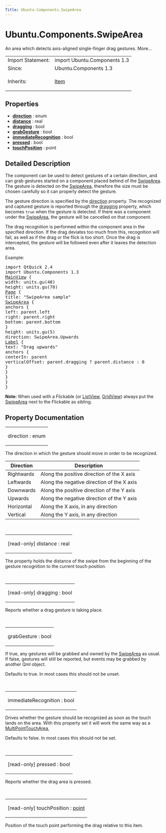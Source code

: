```yaml
---
Title: Ubuntu.Components.SwipeArea
---
```


# Ubuntu.Components.SwipeArea

<span class="subtitle"></span>
<!-- $$$SwipeArea-brief -->
<p>An area which detects axis-aligned single-finger drag gestures. More...</p>
<!-- @@@SwipeArea -->
<table class="alignedsummary">
<tr><td class="memItemLeft rightAlign topAlign"> Import Statement:</td><td class="memItemRight bottomAlign"> import Ubuntu.Components 1.3</td></tr><tr><td class="memItemLeft rightAlign topAlign"> Since:</td><td class="memItemRight bottomAlign">  Ubuntu.Components 1.3</td></tr><tr><td class="memItemLeft rightAlign topAlign"> Inherits:</td><td class="memItemRight bottomAlign"> <p><a href="QtQuick.Item.md">Item</a></p>
</td></tr></table><ul>
</ul>
<h2 id="properties">Properties</h2>
<ul>
<li class="fn"><b><b><a href="#direction-prop">direction</a></b></b> : enum</li>
<li class="fn"><b><b><a href="#distance-prop">distance</a></b></b> : real</li>
<li class="fn"><b><b><a href="#dragging-prop">dragging</a></b></b> : bool</li>
<li class="fn"><b><b><a href="#grabGesture-prop">grabGesture</a></b></b> : bool</li>
<li class="fn"><b><b><a href="#immediateRecognition-prop">immediateRecognition</a></b></b> : bool</li>
<li class="fn"><b><b><a href="#pressed-prop">pressed</a></b></b> : bool</li>
<li class="fn"><b><b><a href="#touchPosition-prop">touchPosition</a></b></b> : point</li>
</ul>
<!-- $$$SwipeArea-description -->
<h2 id="details">Detailed Description</h2>
</p>
<p>The component can be used to detect gestures of a certain direction, and can grab gestures started on a component placed behind of the <a href="index.html">SwipeArea</a>. The gesture is detected on the <a href="index.html">SwipeArea</a>, therefore the size must be chosen carefully so it can properly detect the gesture.</p>
<p>The gesture direction is specified by the <a href="#direction-prop">direction</a> property. The recognized and captured gesture is reported through the <a href="#dragging-prop">dragging</a> property, which becomes <code>true</code> when the gesture is detected. If there was a component under the <a href="index.html">SwipeArea</a>, the gesture will be cancelled on that component.</p>
<p>The drag recognition is performed within the component area in the specified direction. If the drag deviates too much from this, recognition will fail, as well as if the drag or the flick is too short. Once the drag is intercepted, the gesture will be followed even after it leaves the detection area.</p>
<p>Example:</p>
<pre class="qml">import QtQuick 2.4
import Ubuntu.Components 1.3
<span class="type"><a href="Ubuntu.Components.MainView.md">MainView</a></span> {
<span class="name">width</span>: <span class="name">units</span>.<span class="name">gu</span>(<span class="number">40</span>)
<span class="name">height</span>: <span class="name">units</span>.<span class="name">gu</span>(<span class="number">70</span>)
<span class="type"><a href="Ubuntu.Components.Page.md">Page</a></span> {
<span class="name">title</span>: <span class="string">&quot;SwipeArea sample&quot;</span>
<span class="type"><a href="index.html">SwipeArea</a></span> {
<span class="type">anchors</span> {
<span class="name">left</span>: <span class="name">parent</span>.<span class="name">left</span>
<span class="name">right</span>: <span class="name">parent</span>.<span class="name">right</span>
<span class="name">bottom</span>: <span class="name">parent</span>.<span class="name">bottom</span>
}
<span class="name">height</span>: <span class="name">units</span>.<span class="name">gu</span>(<span class="number">5</span>)
<span class="name">direction</span>: <span class="name">SwipeArea</span>.<span class="name">Upwards</span>
<span class="type"><a href="Ubuntu.Components.Label.md">Label</a></span> {
<span class="name">text</span>: <span class="string">&quot;Drag upwards&quot;</span>
<span class="type">anchors</span> {
<span class="name">centerIn</span>: <span class="name">parent</span>
<span class="name">verticalOffset</span>: <span class="name">parent</span>.<span class="name">dragging</span> ? <span class="name">parent</span>.<span class="name">distance</span> : <span class="number">0</span>
}
}
}
}
}</pre>
<p><b>Note: </b>When used with a Flickable (or <a href="QtQuick.ListView.md">ListView</a>, <a href="QtQuick.qtquick-draganddrop-example.md#gridview">GridView</a>) always put the <a href="index.html">SwipeArea</a> next to the Flickable as sibling.</p><!-- @@@SwipeArea -->
<h2>Property Documentation</h2>
<!-- $$$direction -->
<table class="qmlname"><tr valign="top" id="direction-prop"><td class="tblQmlPropNode"><p><span class="name">direction</span> : <span class="type">enum</span></p></td></tr></table><p>The direction in which the gesture should move in order to be recognized.</p>
<table class="generic">
<thead><tr class="qt-style"><th >Direction</th><th >Description</th></tr></thead>
<tr valign="top"><td >Rightwards</td><td >Along the positive direction of the X axis</td></tr>
<tr valign="top"><td >Leftwards</td><td >Along the negative direction of the X axis</td></tr>
<tr valign="top"><td >Downwards</td><td >Along the positive direction of the Y axis</td></tr>
<tr valign="top"><td >Upwards</td><td >Along the negative direction of the Y axis</td></tr>
<tr valign="top"><td >Horizontal</td><td >Along the X axis, in any direction</td></tr>
<tr valign="top"><td >Vertical</td><td >Along the Y axis, in any direction</td></tr>
</table>
<!-- @@@direction -->
<br/>
<!-- $$$distance -->
<table class="qmlname"><tr valign="top" id="distance-prop"><td class="tblQmlPropNode"><p><span class="qmlreadonly">[read-only] </span><span class="name">distance</span> : <span class="type">real</span></p></td></tr></table><p>The property holds the distance of the swipe from the beginning of the gesture recognition to the current touch position.</p>
<!-- @@@distance -->
<br/>
<!-- $$$dragging -->
<table class="qmlname"><tr valign="top" id="dragging-prop"><td class="tblQmlPropNode"><p><span class="qmlreadonly">[read-only] </span><span class="name">dragging</span> : <span class="type">bool</span></p></td></tr></table><p>Reports whether a drag gesture is taking place.</p>
<!-- @@@dragging -->
<br/>
<!-- $$$grabGesture -->
<table class="qmlname"><tr valign="top" id="grabGesture-prop"><td class="tblQmlPropNode"><p><span class="name">grabGesture</span> : <span class="type">bool</span></p></td></tr></table><p>If true, any gestures will be grabbed and owned by the <a href="index.html">SwipeArea</a> as usual. If false, gestures will still be reported, but events may be grabbed by another Qml object.</p>
<p>Defaults to true. In most cases this should not be unset.</p>
<!-- @@@grabGesture -->
<br/>
<!-- $$$immediateRecognition -->
<table class="qmlname"><tr valign="top" id="immediateRecognition-prop"><td class="tblQmlPropNode"><p><span class="name">immediateRecognition</span> : <span class="type">bool</span></p></td></tr></table><p>Drives whether the gesture should be recognized as soon as the touch lands on the area. With this property set it will work the same way as a <a href="QtQuick.MultiPointTouchArea.md">MultiPointTouchArea</a>,</p>
<p>Defaults to false. In most cases this should not be set.</p>
<!-- @@@immediateRecognition -->
<br/>
<!-- $$$pressed -->
<table class="qmlname"><tr valign="top" id="pressed-prop"><td class="tblQmlPropNode"><p><span class="qmlreadonly">[read-only] </span><span class="name">pressed</span> : <span class="type">bool</span></p></td></tr></table><p>Reports whether the drag area is pressed.</p>
<!-- @@@pressed -->
<br/>
<!-- $$$touchPosition -->
<table class="qmlname"><tr valign="top" id="touchPosition-prop"><td class="tblQmlPropNode"><p><span class="qmlreadonly">[read-only] </span><span class="name">touchPosition</span> : <span class="type"><a href="http://doc.qt.io/qt-5/qml-point.html">point</a></span></p></td></tr></table><p>Position of the touch point performing the drag relative to this item.</p>
<!-- @@@touchPosition -->
<br/>
